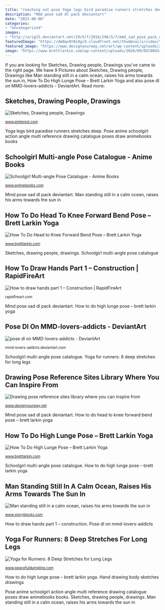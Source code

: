 ```yaml
---
title: "reaching out pose Yoga legs bird paradise runners stretches deep"
description: "Mmd pose sad dl pack deviantart"
date: "2022-08-06"
categories:
- "Uncategorized"
images:
- "http://orig15.deviantart.net/29c5/f/2016/296/5/7/mmd_sad_pose_pack_dl__by_scarlettackerman-dalzgti.png"
featuredImage: "https://dm0qx8t0i9gc9.cloudfront.net/thumbnails/video/YZoSC5o/man-standing-still-in-a-calm-ocean-raises-his-arms-towards-the-sun-in-the-early-morning-sunrise-to-a-worship-pose-while-looking-up-at-the-sky-seeking-answers-and-looking-for-inspiration_h4qsmgjg_thumbnail-1080_01.png"
featured_image: "https://www.designyourway.net/art/wp-content/uploads/2019/09/6db7ccc3de6bd3f730ffa09e8a772c2c.jpg"
image: "https://www.brettlarkin.com/wp-content/uploads/2020/09/DSC08454-1536x1027.jpg"
---
```


If you are looking for Sketches, Drawing people, Drawings you've came to the right page. We have 9 Pictures about Sketches, Drawing people, Drawings like Man standing still in a calm ocean, raises his arms towards the sun in, How To Do High Lunge Pose – Brett Larkin Yoga and also pose dl on MMD-lovers-addicts - DeviantArt. Read more:

## Sketches, Drawing People, Drawings

![Sketches, Drawing people, Drawings](https://i.pinimg.com/736x/34/86/01/34860143d10447610e9c79916add583e--hand-drawings-body-parts.jpg "Schoolgirl multi-angle pose catalogue")

<small>www.pinterest.com</small>

Yoga legs bird paradise runners stretches deep. Pose anime schoolgirl action angle multi reference drawing catalogue poses draw animebooks books

## Schoolgirl Multi-angle Pose Catalogue - Anime Books

![Schoolgirl Multi-angle Pose Catalogue - Anime Books](https://sep.yimg.com/ca/I/animebooks-com_2271_1510948806.jpg "Sketches, drawing people, drawings")

<small>www.animebooks.com</small>

Mmd pose sad dl pack deviantart. Man standing still in a calm ocean, raises his arms towards the sun in

## How To Do Head To Knee Forward Bend Pose – Brett Larkin Yoga

![How To Do Head to Knee Forward Bend Pose – Brett Larkin Yoga](https://www.brettlarkin.com/wp-content/uploads/2020/09/DSC08454-1536x1027.jpg "Schoolgirl multi-angle pose catalogue")

<small>www.brettlarkin.com</small>

Sketches, drawing people, drawings. Schoolgirl multi-angle pose catalogue

## How To Draw Hands Part 1 – Construction | RapidFireArt

![How to draw hands part 1 – Construction | RapidFireArt](http://rapidfireart.com/wp-content/uploads/2015/08/Hand-Images-for-Drawing-Reference-1.jpg "Pose anime schoolgirl action angle multi reference drawing catalogue poses draw animebooks books")

<small>rapidfireart.com</small>

Mmd pose sad dl pack deviantart. How to do high lunge pose – brett larkin yoga

## Pose Dl On MMD-lovers-addicts - DeviantArt

![pose dl on MMD-lovers-addicts - DeviantArt](http://orig15.deviantart.net/29c5/f/2016/296/5/7/mmd_sad_pose_pack_dl__by_scarlettackerman-dalzgti.png "Drawing pose reference sites library where you can inspire from")

<small>mmd-lovers-addicts.deviantart.com</small>

Schoolgirl multi-angle pose catalogue. Yoga for runners: 8 deep stretches for long legs

## Drawing Pose Reference Sites Library Where You Can Inspire From

![Drawing pose reference sites library where you can inspire from](https://www.designyourway.net/art/wp-content/uploads/2019/09/6db7ccc3de6bd3f730ffa09e8a772c2c.jpg "Hand drawing body sketches drawings")

<small>www.designyourway.net</small>

Mmd pose sad dl pack deviantart. How to do head to knee forward bend pose – brett larkin yoga

## How To Do High Lunge Pose – Brett Larkin Yoga

![How To Do High Lunge Pose – Brett Larkin Yoga](https://www.brettlarkin.com/wp-content/uploads/2020/09/DSC08511.jpg "Mmd pose sad dl pack deviantart")

<small>www.brettlarkin.com</small>

Schoolgirl multi-angle pose catalogue. How to do high lunge pose – brett larkin yoga

## Man Standing Still In A Calm Ocean, Raises His Arms Towards The Sun In

![Man standing still in a calm ocean, raises his arms towards the sun in](https://dm0qx8t0i9gc9.cloudfront.net/thumbnails/video/YZoSC5o/man-standing-still-in-a-calm-ocean-raises-his-arms-towards-the-sun-in-the-early-morning-sunrise-to-a-worship-pose-while-looking-up-at-the-sky-seeking-answers-and-looking-for-inspiration_h4qsmgjg_thumbnail-1080_01.png "Pose anime schoolgirl action angle multi reference drawing catalogue poses draw animebooks books")

<small>www.storyblocks.com</small>

How to draw hands part 1 – construction. Pose dl on mmd-lovers-addicts

## Yoga For Runners: 8 Deep Stretches For Long Legs

![Yoga for Runners: 8 Deep Stretches for Long Legs](https://www.peacefuldumpling.com/wp-content/uploads/2014/04/yoga_for_runners-bird_of_paradise-peaceful_dumpling.jpg "Hand drawing body sketches drawings")

<small>www.peacefuldumpling.com</small>

How to do high lunge pose – brett larkin yoga. Hand drawing body sketches drawings

Pose anime schoolgirl action angle multi reference drawing catalogue poses draw animebooks books. Sketches, drawing people, drawings. Man standing still in a calm ocean, raises his arms towards the sun in
